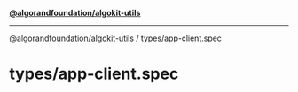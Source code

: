 [**@algorandfoundation/algokit-utils**](../../README.md)

***

[@algorandfoundation/algokit-utils](../../README.md) / types/app-client.spec

# types/app-client.spec
